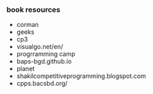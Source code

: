 ### book resources

* corman
* geeks
* cp3
* visualgo.net/en/
* progrramming camp
* baps-bgd.github.io
* planet
* shakilcompetitiveprogramming.blogspot.com
* cpps.bacsbd.org/
